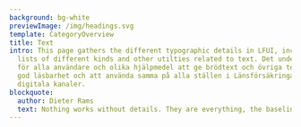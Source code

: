 ```yaml
---
background: bg-white
previewImage: /img/headings.svg
template: CategoryOverview
title: Text
intro: This page gathers the different typographic details in LFUI, including
  lists of different kinds and other utilties related to text. Det underlättar
  för alla användare och olika hjälpmedel att ge brödtext och övriga textelement
  god läsbarhet och att använda samma på alla ställen i Länsförsäkringars
  digitala kanaler.
blockquote:
  author: Dieter Rams
  text: Nothing works without details. They are everything, the baseline of quality.
---
```


